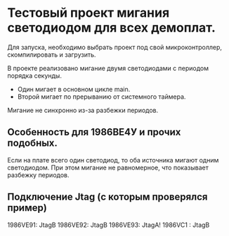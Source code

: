 # Тестовый проект мигания светодиодом для всех демоплат.

Для запуска, необходимо выбрать проект под свой микроконтроллер, скомпилировать и загрузить.

В проекте реализовано мигание двумя светодиодами с периодом порядка секунды. 
- Один мигает в основном цикле main.
- Второй мигает по прерыванию от системного таймера.

Мигание не синхронно из-за разбежки периодов.

## Особенность для 1986ВЕ4У и прочих подобных.

Если на плате всего один светодиод, то оба источника мигают одним светодиодом. При этом мигание не равномерное, что показывает разбежку периодов.

## Подключение Jtag (с которым проверялся пример)
1986VE91: JtagB
1986VE92: JtagB
1986VE93:   JtagA!
1986VC1 : JtagB